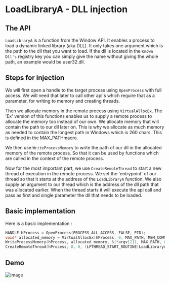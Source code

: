 # LoadLibraryA - DLL injection

## The API

```LoadLibraryA``` is a function from the Window API. It enables a process to load a dynamic linked library (aka DLL). It only takes one argument which is the path to the dll that you want to load. If the dll is located in the ```Known Dll's``` registry key you can simply give the name without giving the whole path, an example would be user32.dll.

## Steps for injection

We will first open a handle to the target process using ```OpenProcess``` with full access. We will need that later to call other api's which require that as a parameter, for writing to memory and creating threads.

Then we allocate memory in the remote process using ```VirtualAllocEx```. The 'Ex' version of this functions enables us to supply a remote process to allocate the memory too instead of our own. We allocate memory that will contain the path to our dll later on. This is why we allocate as much memory as needed to contain the longest path in Windows which is 260 chars. This is defined in the MAX_PATHmacro.

We then use ```WriteProcessMemory``` to write the path of our dll in the allocated memory of the remote process. So that it can be used by functions which are called in the context of the remote process.

Now for the most important part, we use ```CreateRemoteThread``` to start a new thread of execution in the remote process. We set the 'entrypoint' of our thread so that it starts at the address of the ```LoadLibraryA``` function. We also supply an argument to our thread which is the address of the dll path that was allocated earlier. When the thread starts it will execute the api call and pass as first and single parameter the dll that needs to be loaded.

## Basic implementation
Here is a basic implementation :

```cpp
HANDLE hProcess = OpenProcess(PROCESS_ALL_ACCESS, FALSE, PID);
void* allocated_memory = VirtualAllocEx(hProcess, 0, MAX_PATH, MEM_COMMIT | MEM_RESERVE, PAGE_READWRITE);
WriteProcessMemory(hProcess, allocated_memory, &(*argv[2]), MAX_PATH, 0);
CreateRemoteThread(hProcess, 0, 0, (LPTHREAD_START_ROUTINE)LoadLibraryA, allocated_memory, 0, 0);
```

## Demo

![image](https://cdn.discordapp.com/attachments/780153367305256981/1018562091667443762/demo.gif)
